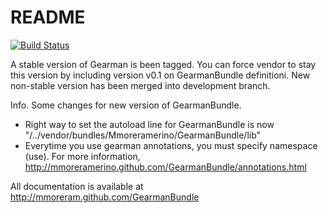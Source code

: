 README
======

[![Build Status](https://secure.travis-ci.org/mmoreramerino/GearmanBundle.png?branch=development)](http://travis-ci.org/mmoreramerino/GearmanBundle)

A stable version of Gearman is been tagged. You can force vendor to stay this version by including version v0.1 on GearmanBundle definitioni.
New non-stable version has been merged into development branch.

Info. Some changes for new version of GearmanBundle.
* Right way to set the autoload line for GearmanBundle is now "/../vendor/bundles/Mmoreramerino/GearmanBundle/lib"
* Everytime you use gearman annotations, you must specify namespace (use). For more information, http://mmoreramerino.github.com/GearmanBundle/annotations.html

All documentation is available at http://mmoreram.github.com/GearmanBundle

